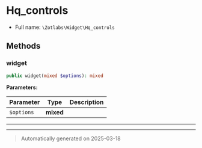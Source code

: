 
# Hq_controls





* Full name: `\Zotlabs\Widget\Hq_controls`




## Methods


### widget



```php
public widget(mixed $options): mixed
```








**Parameters:**

| Parameter | Type | Description |
|-----------|------|-------------|
| `$options` | **mixed** |  |





***


***
> Automatically generated on 2025-03-18

